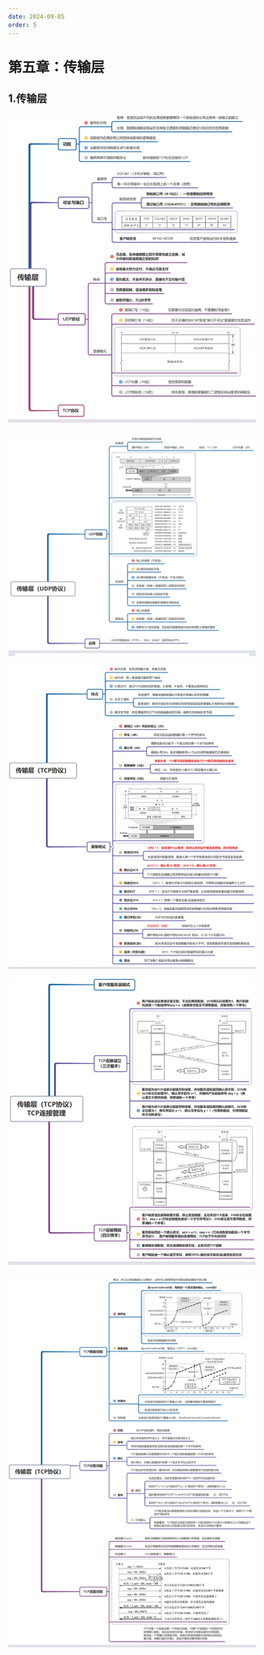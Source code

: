```yaml
---
date: 2024-09-05
order: 5
---
```


# 第五章：传输层

## 1.传输层

![](./assets/5.传输层/1.传输层.png)

![](./assets/5.传输层/2.传输层.png)

![](./assets/5.传输层/3.传输层.png)

![](./assets/5.传输层/4.传输层.png)

![](./assets/5.传输层/5.传输层.png)

